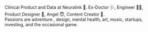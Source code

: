 Clinical Product and Data at Neuralink 🧠. Ex-Doctor 🩺, Engineer 👨‍💻, Product Designer 🦾, Angel 😇, Content Creator 🎥.  
Passions are adventure , design, mental health, art, music, startups, investing, and the occasional game.

<!---
wintercharm/wintercharm is a ✨ special ✨ repository because its `README.md` (this file) appears on your GitHub profile.
You can click the Preview link to take a look at your changes.
--->
